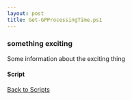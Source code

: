 ```yaml
---
layout: post
title: Get-GPProcessingTime.ps1
---
```


### something exciting

Some information about the exciting thing

#### Script

<script src="https://gist-it.appspot.com/github.com/BanterBoy/scripts-blog/blob/master/PowerShell/scripts/activeDirectory/Get-GPProcessingTime.ps1"></script>

<a href="/menu/_pages/scripts.html">Back to Scripts</a>
